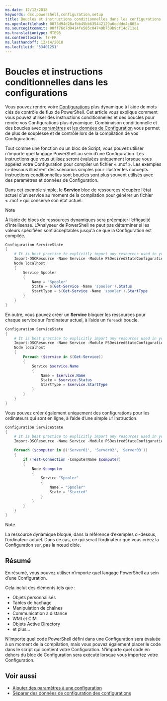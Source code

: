 ```yaml
---
ms.date: 12/12/2018
keywords: dsc,powershell,configuration,setup
title: Boucles et instructions conditionnelles dans les configurations
ms.openlocfilehash: 0073d94d28afbb45bb635442129a6cddde4c805a
ms.sourcegitcommit: 00ff76d7d9414fe585c04740b739b9cf14d711e1
ms.translationtype: MTE95
ms.contentlocale: fr-FR
ms.lasthandoff: 12/14/2018
ms.locfileid: "53401251"
---
```

# <a name="conditional-statements-and-loops-in-configurations"></a>Boucles et instructions conditionnelles dans les configurations

Vous pouvez rendre votre [Configurations](configurations.md) plus dynamique à l’aide de mots clés de contrôle de flux de PowerShell. Cet article vous explique comment vous pouvez utiliser des instructions conditionnelles et des boucles pour rendre vos Configurations plus dynamique. Combinaison conditionnelle et des boucles avec [paramètres](add-parameters-to-a-configuration.md) et [les données de Configuration](configData.md) vous permet de plus de souplesse et de contrôle lors de la compilation de vos Configurations.

Tout comme une fonction ou un bloc de Script, vous pouvez utiliser n’importe quel langage PowerShell au sein d’une Configuration. Les instructions que vous utilisez seront évaluées uniquement lorsque vous appelez votre Configuration pour compiler un fichier « .mof ». Les exemples ci-dessous illustrent des scénarios simples pour illustrer les concepts. Instructions conditionnelles sont boucles sont plus souvent utilisés avec des paramètres et données de Configuration.

Dans cet exemple simple, le **Service** bloc de ressources récupère l’état actuel d’un service au moment de la compilation pour générer un fichier « .mof » qui conserve son état actuel.

> [!NOTE]
> À l’aide de blocs de ressources dynamiques sera préempter l’efficacité d’Intellisense. L’Analyseur de PowerShell ne peut pas déterminer si les valeurs spécifiées sont acceptables jusqu'à ce que la Configuration est compilée.

```powershell
Configuration ServiceState
{
    # It is best practice to explicitly import any resources used in your Configurations.
    Import-DSCResource -Name Service -Module PSDesiredStateConfiguration
    Node localhost
    {
        Service Spooler
        {
            Name = "Spooler"
            State = $(Get-Service -Name 'spooler').Status
            StartType = $(Get-Service -Name 'spooler').StartType
        }
    }
}
```

En outre, vous pouvez créer un **Service** bloquer les ressources pour chaque service sur l’ordinateur actuel, à l’aide un `foreach` boucle.

```powershell
Configuration ServiceState
{
    # It is best practice to explicitly import any resources used in your Configurations.
    Import-DSCResource -Name Service -Module PSDesiredStateConfiguration
    Node localhost
    {
        Foreach ($service in $(Get-Service))
        {
            Service $service.Name
            {
                Name = $service.Name
                State = $service.Status
                StartType = $service.StartType
            }
        }
    }
}
```

Vous pouvez créer également uniquement des configurations pour les ordinateurs qui sont en ligne, à l’aide d’une simple `if` instruction.

```powershell
Configuration ServiceState
{
    # It is best practice to explicitly import any resources used in your Configurations.
    Import-DSCResource -Name Service -Module PSDesiredStateConfiguration

    Foreach ($computer in @('Server01', 'Server02', 'Server03'))
    {
        if (Test-Connection -ComputerName $computer)
        {
            Node $computer
            {
                Service "Spooler"
                {
                    Name = "Spooler"
                    State = "Started"
                }
            }
        }
    }
}
```

> [!NOTE]
> La ressource dynamique bloque, dans la référence d’exemples ci-dessus, l’ordinateur actuel. Dans ce cas, ce qui serait l’ordinateur que vous créez la Configuration sur, pas la nœud cible.

<!---
Mention Get-DSCConfigurationFromSystem
-->

## <a name="summary"></a>Résumé

En résumé, vous pouvez utiliser n’importe quel langage PowerShell au sein d’une Configuration.

Cela inclut des éléments tels que :

- Objets personnalisés
- Tables de hachage
- Manipulation de chaînes
- Communication à distance
- WMI et CIM
- Objets Active Directory
- et plus...

N’importe quel code PowerShell défini dans une Configuration sera évaluée à un moment de la compilation, mais vous pouvez également placer le code dans le script qui contient votre Configuration. N’importe quel code en dehors du bloc de Configuration sera exécuté lorsque vous importez votre Configuration.

## <a name="see-also"></a>Voir aussi

- [Ajouter des paramètres à une configuration](add-parameters-to-a-configuration.md)
- [Séparer des données de configuration des configurations](configData.md)
